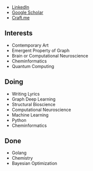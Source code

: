- [LinkedIn](https://www.linkedin.com/in/saankim/)
- [Google Scholar](https://scholar.google.com/citations?user=43fiNaAAAAAJ&hl=ko)
- [Craft.me](https://saankim.craft.me)

## Interests
- Contemporary Art
- Emergent Property of Graph
- Brain or Computational Neuroscience
- Cheminformatics
- Quantum Computing

## Doing
- Writing Lyrics
- Graph Deep Learning
- Structural Bioscience
- Computational Neuroscience
- Machine Learning
- Python
- Cheminformatics

## Done
- Golang
- Chemistry
- Bayesian Optimization
